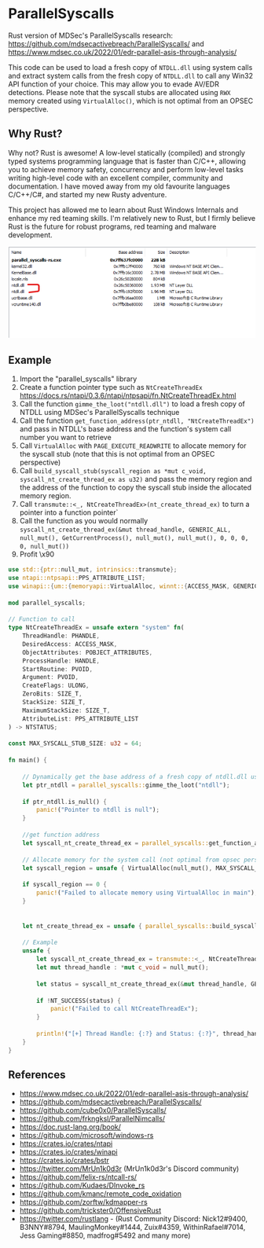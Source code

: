 # ParallelSyscalls

Rust version of MDSec's ParallelSyscalls research: https://github.com/mdsecactivebreach/ParallelSyscalls/ and https://www.mdsec.co.uk/2022/01/edr-parallel-asis-through-analysis/

This code can be used to load a fresh copy of `NTDLL.dll` using system calls and extract system calls from the fresh copy of `NTDLL.dll` to call any Win32 API function of your choice. This may allow you to evade AV/EDR detections. Please note that the syscall stubs are allocated using `RWX` memory created using `VirtualAlloc()`, which is not optimal from an OPSEC perspective.


## Why Rust?

Why not? Rust is awesome! A low-level statically (compiled) and strongly typed systems programming language that is faster than C/C++, allowing you to achieve memory safety, concurrency and perform low-level tasks writing high-level code with an excellent compiler, community and documentation. I have moved away from my old favourite languages C/C++/C#, and started my new Rusty adventure.

This project has allowed me to learn about Rust Windows Internals and enhance my red teaming skills. I'm relatively new to Rust, but I firmly believe Rust is the future for robust programs, red teaming and malware development.

![ntdlll](./ntdll.png)

## Example

1. Import the "parallel_syscalls" library
2. Create a function pointer type such as `NtCreateThreadEx` https://docs.rs/ntapi/0.3.6/ntapi/ntpsapi/fn.NtCreateThreadEx.html
3. Call the function `gimme_the_loot("ntdll.dll")` to load a fresh copy of NTDLL using MDSec's ParallelSyscalls technique
4. Call the function `get_function_address(ptr_ntdll, "NtCreateThreadEx")` and pass in NTDLL's base address and the function's system call number you want to retrieve
5. Call `VirtualAlloc` with `PAGE_EXECUTE_READWRITE` to allocate memory for the syscall stub (note that this is not optimal from an OPSEC perspective)
6. Call `build_syscall_stub(syscall_region as *mut c_void, syscall_nt_create_thread_ex as u32)` and pass the memory region and the address of the function to copy the syscall stub inside the allocated memory region.
7. Call `transmute::<_, NtCreateThreadEx>(nt_create_thread_ex)` to turn a pointer into a function pointer`
8. Call the function as you would normally `syscall_nt_create_thread_ex(&mut thread_handle, GENERIC_ALL, null_mut(), GetCurrentProcess(), null_mut(), null_mut(), 0, 0, 0, 0, null_mut())`
9. Profit \x90

```rust
use std::{ptr::null_mut, intrinsics::transmute};
use ntapi::ntpsapi::PPS_ATTRIBUTE_LIST;
use winapi::{um::{memoryapi::VirtualAlloc, winnt::{ACCESS_MASK, GENERIC_ALL, MEM_RESERVE, MEM_COMMIT, PAGE_EXECUTE_READWRITE}, processthreadsapi::GetCurrentProcess}, shared::{ntdef::{PHANDLE, POBJECT_ATTRIBUTES, HANDLE, PVOID, NTSTATUS, NT_SUCCESS}, minwindef::ULONG, basetsd::SIZE_T}, ctypes::c_void};

mod parallel_syscalls;

// Function to call
type NtCreateThreadEx = unsafe extern "system" fn(
    ThreadHandle: PHANDLE, 
    DesiredAccess: ACCESS_MASK, 
    ObjectAttributes: POBJECT_ATTRIBUTES, 
    ProcessHandle: HANDLE, 
    StartRoutine: PVOID, 
    Argument: PVOID, 
    CreateFlags: ULONG, 
    ZeroBits: SIZE_T, 
    StackSize: SIZE_T, 
    MaximumStackSize: SIZE_T, 
    AttributeList: PPS_ATTRIBUTE_LIST
) -> NTSTATUS;

const MAX_SYSCALL_STUB_SIZE: u32 = 64;

fn main() {

    // Dynamically get the base address of a fresh copy of ntdll.dll using mdsec's technique
    let ptr_ntdll = parallel_syscalls::gimme_the_loot("ntdll");

    if ptr_ntdll.is_null() {
        panic!("Pointer to ntdll is null");
    }

    //get function address
    let syscall_nt_create_thread_ex = parallel_syscalls::get_function_address(ptr_ntdll, "NtCreateThreadEx");

    // Allocate memory for the system call (not optimal from opsec perspective)
    let syscall_region = unsafe { VirtualAlloc(null_mut(), MAX_SYSCALL_STUB_SIZE as usize, MEM_RESERVE | MEM_COMMIT, PAGE_EXECUTE_READWRITE) as usize };

    if syscall_region == 0 {
        panic!("Failed to allocate memory using VirtualAlloc in main");
    }


    let nt_create_thread_ex = unsafe { parallel_syscalls::build_syscall_stub(syscall_region as *mut c_void, syscall_nt_create_thread_ex as u32) };
    
    // Example
    unsafe {
        let syscall_nt_create_thread_ex = transmute::<_, NtCreateThreadEx>(nt_create_thread_ex);
        let mut thread_handle : *mut c_void = null_mut();

        let status = syscall_nt_create_thread_ex(&mut thread_handle, GENERIC_ALL, null_mut(), GetCurrentProcess(), null_mut(), null_mut(), 0, 0, 0, 0, null_mut());

        if !NT_SUCCESS(status) {
            panic!("Failed to call NtCreateThreadEx");
        }

        println!("[+] Thread Handle: {:?} and Status: {:?}", thread_handle, status);
    }
}
```


## References

* https://www.mdsec.co.uk/2022/01/edr-parallel-asis-through-analysis/
* https://github.com/mdsecactivebreach/ParallelSyscalls/
* https://github.com/cube0x0/ParallelSyscalls/
* https://github.com/frkngksl/ParallelNimcalls/
* https://doc.rust-lang.org/book/
* https://github.com/microsoft/windows-rs
* https://crates.io/crates/ntapi
* https://crates.io/crates/winapi
* https://crates.io/crates/bstr
* https://twitter.com/MrUn1k0d3r (MrUn1k0d3r's Discord community)
* https://github.com/felix-rs/ntcall-rs/
* https://github.com/Kudaes/DInvoke_rs
* https://github.com/kmanc/remote_code_oxidation
* https://github.com/zorftw/kdmapper-rs
* https://github.com/trickster0/OffensiveRust
* https://twitter.com/rustlang - (Rust Community Discord: Nick12#9400, B3NNY#8794, MaulingMonkey#1444, Zuix#4359, WithinRafael#7014, Jess Gaming#8850, madfrog#5492 and many more)


